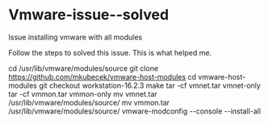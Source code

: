 # Vmware-issue--solved
Issue installing vmware with all modules

Follow the steps to solved this issue. This is what helped me.

cd /usr/lib/vmware/modules/source
git clone https://github.com/mkubecek/vmware-host-modules
cd vmware-host-modules
git checkout workstation-16.2.3
make
tar -cf vmnet.tar vmnet-only
tar -cf vmmon.tar vmmon-only
mv vmnet.tar /usr/lib/vmware/modules/source/
mv vmmon.tar /usr/lib/vmware/modules/source/
vmware-modconfig --console --install-all
